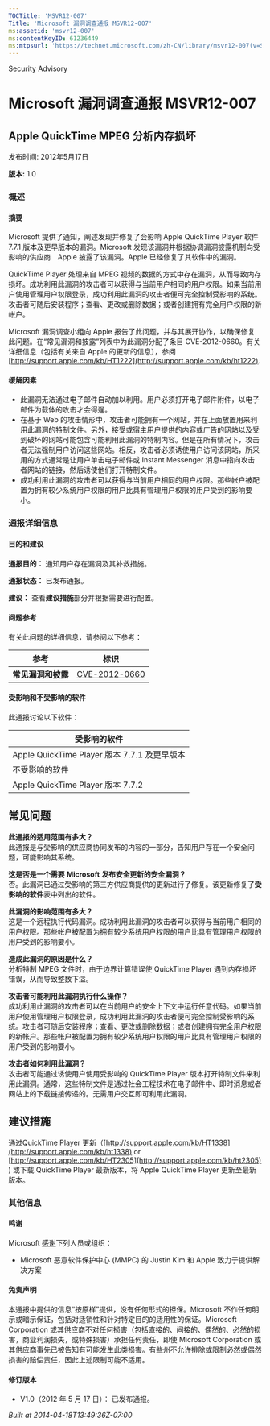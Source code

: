 ```yaml
---
TOCTitle: 'MSVR12-007'
Title: 'Microsoft 漏洞调查通报 MSVR12-007'
ms:assetid: 'msvr12-007'
ms:contentKeyID: 61236449
ms:mtpsurl: 'https://technet.microsoft.com/zh-CN/library/msvr12-007(v=Security.10)'
---
```


Security Advisory

Microsoft 漏洞调查通报 MSVR12-007
=================================

Apple QuickTime MPEG 分析内存损坏
---------------------------------

发布时间: 2012年5月17日

**版本:** 1.0

### 概述

#### 摘要

Microsoft 提供了通知，阐述发现并修复了会影响 Apple QuickTime Player 软件 7.7.1 版本及更早版本的漏洞。Microsoft 发现该漏洞并根据协调漏洞披露机制向受影响的供应商　Apple 披露了该漏洞。Apple 已经修复了其软件中的漏洞。

QuickTime Player 处理来自 MPEG 视频的数据的方式中存在漏洞，从而导致内存损坏。成功利用此漏洞的攻击者可以获得与当前用户相同的用户权限。如果当前用户使用管理用户权限登录，成功利用此漏洞的攻击者便可完全控制受影响的系统。攻击者可随后安装程序；查看、更改或删除数据；或者创建拥有完全用户权限的新帐户。

Microsoft 漏洞调查小组向 Apple 报告了此问题，并与其展开协作，以确保修复此问题。在“常见漏洞和披露”列表中为此漏洞分配了条目 CVE-2012-0660。有关详细信息（包括有关来自 Apple 的更新的信息），参阅[http://support.apple.com/kb/HT1222](http://support.apple.com/kb/ht1222).

#### 缓解因素

-   此漏洞无法通过电子邮件自动加以利用。用户必须打开电子邮件附件，以电子邮件为载体的攻击才会得逞。
-   在基于 Web 的攻击情形中，攻击者可能拥有一个网站，并在上面放置用来利用此漏洞的特制文件。另外，接受或宿主用户提供的内容或广告的网站以及受到破坏的网站可能包含可能利用此漏洞的特制内容。但是在所有情况下，攻击者无法强制用户访问这些网站。相反，攻击者必须诱使用户访问该网站，所采用的方式通常是让用户单击电子邮件或 Instant Messenger 消息中指向攻击者网站的链接，然后诱使他们打开特制文件。
-   成功利用此漏洞的攻击者可以获得与当前用户相同的用户权限。那些帐户被配置为拥有较少系统用户权限的用户比具有管理用户权限的用户受到的影响要小。

### 通报详细信息

#### 目的和建议

**通报目的：** 通知用户存在漏洞及其补救措施。

**通报状态：** 已发布通报。

**建议：** 查看**建议措施**部分并根据需要进行配置。

#### 问题参考

有关此问题的详细信息，请参阅以下参考：

| 参考               | 标识                                                                             |
|--------------------|----------------------------------------------------------------------------------|
| **常见漏洞和披露** | [CVE-2012-0660](http://www.cve.mitre.org/cgi-bin/cvename.cgi?name=cve-2012-0660) |

#### 受影响和不受影响的软件

此通报讨论以下软件：

| 受影响的软件                                 |
|----------------------------------------------|
| Apple QuickTime Player 版本 7.7.1 及更早版本 |
| 不受影响的软件                               |
| Apple QuickTime Player 版本 7.7.2            |

常见问题
--------


**此通报的适用范围有多大？**  
此通报是与受影响的供应商协同发布的内容的一部分，告知用户存在一个安全问题，可能影响其系统。

**这是否是一个需要** **Microsoft** **发布安全更新的安全漏洞？**  
否。此漏洞已通过受影响的第三方供应商提供的更新进行了修复。该更新修复了**受影响的软件**表中列出的软件。

**此漏洞的影响范围有多大？**  
这是一个远程执行代码漏洞。成功利用此漏洞的攻击者可以获得与当前用户相同的用户权限。那些帐户被配置为拥有较少系统用户权限的用户比具有管理用户权限的用户受到的影响要小。

**造成此漏洞的原因是什么？**  
分析特制 MPEG 文件时，由于边界计算错误使 QuickTime Player 遇到内存损坏错误，从而导致整数下溢。

**攻击者可能利用此漏洞执行什么操作？**  
成功利用此漏洞的攻击者可以在当前用户的安全上下文中运行任意代码。如果当前用户使用管理用户权限登录，成功利用此漏洞的攻击者便可完全控制受影响的系统。攻击者可随后安装程序；查看、更改或删除数据；或者创建拥有完全用户权限的新帐户。那些帐户被配置为拥有较少系统用户权限的用户比具有管理用户权限的用户受到的影响要小。

**攻击者如何利用此漏洞？**  
攻击者可能通过诱使用户使用受影响的 QuickTime Player 版本打开特制文件来利用此漏洞。通常，这些特制文件是通过社会工程技术在电子邮件中、即时消息或者网站上的下载链接传递的。无需用户交互即可利用此漏洞。

建议措施
--------


通过QuickTime Player 更新（[http://support.apple.com/kb/HT1338](http://support.apple.com/kb/ht1338) or [http://support.apple.com/kb/HT2305](http://support.apple.com/kb/ht2305) ) 或下载 QuickTime Player 最新版本，将 Apple QuickTime Player 更新至最新版本。

### 其他信息

#### 鸣谢

Microsoft [感谢](http://go.microsoft.com/fwlink/?linkid=21127)下列人员或组织：

-   Microsoft 恶意软件保护中心 (MMPC) 的 Justin Kim 和 Apple 致力于提供解决方案

#### 免责声明

本通报中提供的信息“按原样”提供，没有任何形式的担保。Microsoft 不作任何明示或暗示保证，包括对适销性和针对特定目的的适用性的保证。Microsoft Corporation 或其供应商不对任何损害（包括直接的、间接的、偶然的、必然的损害，商业利润损失，或特殊损害）承担任何责任，即使 Microsoft Corporation 或其供应商事先已被告知有可能发生此类损害。有些州不允许排除或限制必然或偶然损害的赔偿责任，因此上述限制可能不适用。

#### 修订版本

-   V1.0（2012 年 5 月 17 日）： 已发布通报。

*Built at 2014-04-18T13:49:36Z-07:00*
